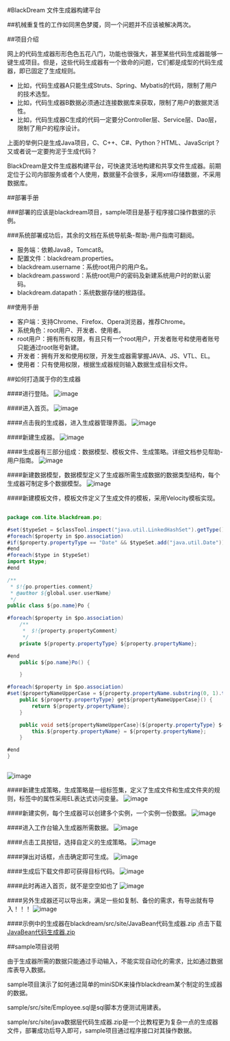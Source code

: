 #BlackDream 文件生成器构建平台

##机械重复性的工作如同黑色梦魇，同一个问题并不应该被解决两次。

##项目介绍

网上的代码生成器形形色色五花八门，功能也很强大，甚至某些代码生成器能够一键生成项目。但是，这些代码生成器有一个致命的问题，它们都是成型的代码生成器，即已固定了生成规则。

* 比如，代码生成器A只能生成Struts、Spring、Mybatis的代码，限制了用户的技术选型。
* 比如，代码生成器B数据必须通过连接数据库来获取，限制了用户的数据灵活性。
* 比如，代码生成器C生成的代码一定要分Controller层、Service层、Dao层，限制了用户的程序设计。

上面的举例只是生成Java项目，C、C++、C#、Python？HTML、JavaScript？又或者说一定要拘泥于生成代码？

BlackDream是文件生成器构建平台，可快速灵活地构建和共享文件生成器。前期定位于公司内部服务或者个人使用，数据量不会很多，采用xml存储数据，不采用数据库。

##部署手册

###部署的应该是blackdream项目，sample项目是基于程序接口操作数据的示例。

###系统部署成功后，其余的文档在系统导航条-帮助-用户指南可翻阅。

* 服务端：依赖Java8，Tomcat8。
* 配置文件：blackdream.properties。
* blackdream.username：系统root用户的用户名。
* blackdream.password：系统root用户的密码及新建系统用户时的默认密码。
* blackdream.datapath：系统数据存储的根路径。

##使用手册

* 客户端：支持Chrome、Firefox、Opera浏览器，推荐Chrome。
* 系统角色：root用户、开发者、使用者。
* root用户：拥有所有权限，有且只有一个root用户，开发者账号和使用者账号只能通过root账号新建。
* 开发者：拥有开发和使用权限，开发生成器需掌握JAVA、JS、VTL、EL。
* 使用者：只有使用权限，根据生成器规则输入数据生成目标文件。

##如何打造属于你的生成器

####进行登陆。
![image](https://github.com/LaineyC/blackdream/blob/master/blackdream/src/site/image/login.png?raw=true)

####进入首页。
![image](https://github.com/LaineyC/blackdream/blob/master/blackdream/src/site/image/main.png?raw=true)

####点击我的生成器，进入生成器管理界面。
![image](https://github.com/LaineyC/blackdream/blob/master/blackdream/src/site/image/generator-manage.png?raw=true)

####新建生成器。
![image](https://github.com/LaineyC/blackdream/blob/master/blackdream/src/site/image/generator-create.png?raw=true)

####生成器有三部分组成：数据模型、模板文件、生成策略。详细文档参见帮助-用户指南。
![image](https://github.com/LaineyC/blackdream/blob/master/blackdream/src/site/image/generator-manage2.png?raw=true)

####新建数据模型，数据模型定义了生成器所需生成数据的数据类型结构，每个生成器可制定多个数据模型。
![image](https://github.com/LaineyC/blackdream/blob/master/blackdream/src/site/image/dynamicModel-create.png?raw=true)

####新建模板文件，模板文件定义了生成文件的模板，采用Velocity模板实现。
```java  
  
package com.lite.blackdream.po;

#set($typeSet = $classTool.inspect("java.util.LinkedHashSet").getType().newInstance())
#foreach($property in $po.association)
#if($property.propertyType == "Date" && $typeSet.add("java.util.Date"))#end
#end
#foreach($type in $typeSet)
import $type;
#end

/**
 * $!{po.properties.comment}
 * @author ${global.user.userName}
 */
public class ${po.name}Po {

#foreach($property in $po.association)
	/**
	 *  $!{property.propertyComment}
	 */
	private ${property.propertyType} ${property.propertyName};

#end
	public ${po.name}Po() {

	}

#foreach($property in $po.association)
#set($propertyNameUpperCase = ${property.propertyName.substring(0, 1).toUpperCase().concat($property.propertyName.substring(1))})
    public ${property.propertyType} get${propertyNameUpperCase}() {
        return ${property.propertyName};
    }

	public void set${propertyNameUpperCase}(${property.propertyType} ${property.propertyName}) {
        this.${property.propertyName} = ${property.propertyName};
    }

#end
}
  
```
![image](https://github.com/LaineyC/blackdream/blob/master/blackdream/src/site/image/template-create.png?raw=true)

####新建生成策略，生成策略是一组标签集，定义了生成文件和生成文件夹的规则，标签中的属性采用EL表达式访问变量。
![image](https://github.com/LaineyC/blackdream/blob/master/blackdream/src/site/image/templateStrategy-create.png?raw=true)

####新建实例，每个生成器可以创建多个实例，一个实例一份数据。
![image](https://github.com/LaineyC/blackdream/blob/master/blackdream/src/site/image/generatorInstance-create.png?raw=true)

####进入工作台输入生成器所需数据。
![image](https://github.com/LaineyC/blackdream/blob/master/blackdream/src/site/image/dataModel-manage.png?raw=true)

####点击工具按钮，选择自定义的生成策略。
![image](https://github.com/LaineyC/blackdream/blob/master/blackdream/src/site/image/dataModel-manage1.png?raw=true)

####弹出对话框，点击确定即可生成。
![image](https://github.com/LaineyC/blackdream/blob/master/blackdream/src/site/image/dataModel-manage2.png?raw=true)

####生成后下载文件即可获得目标代码。
![image](https://github.com/LaineyC/blackdream/blob/master/blackdream/src/site/image/generatorInstance-run.png?raw=true)

####此时再进入首页，就不是空空如也了
![image](https://github.com/LaineyC/blackdream/blob/master/blackdream/src/site/image/main1.png?raw=true)

####另外生成器还可以导出来，满足一些如复制、备份的需求，有导出就有导入！！！
![image](https://github.com/LaineyC/blackdream/blob/master/blackdream/src/site/image/generator-export.png?raw=true)

####示例中的生成器在blackdream/src/site/JavaBean代码生成器.zip
 点击下载[JavaBean代码生成器.zip](https://github.com/LaineyC/blackdream/blob/master/blackdream/src/site/JavaBean代码生成器.zip?raw=true)
 
##sample项目说明

由于生成器所需的数据只能通过手动输入，不能实现自动化的需求，比如通过数据库表导入数据。

sample项目演示了如何通过简单的miniSDK来操作blackdream某个制定的生成器的数据。

sample/src/site/Employee.sql是sql脚本方便测试用建表。

sample/src/site/java数据层代码生成器.zip是一个比教程更为复杂一点的生成器文件，部署成功后导入即可，sample项目通过程序接口对其操作数据。
